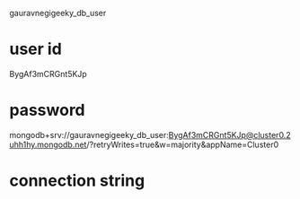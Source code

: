 gauravnegigeeky_db_user     
# user id 




BygAf3mCRGnt5KJp  
# password  





mongodb+srv://gauravnegigeeky_db_user:BygAf3mCRGnt5KJp@cluster0.2uhh1hy.mongodb.net/?retryWrites=true&w=majority&appName=Cluster0 
# connection string 




